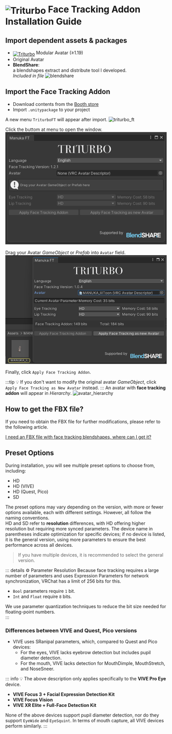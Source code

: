 # <img src="/triturbo_logo.png" alt="Triturbo" style="width: 32px; height: 32px; vertical-align: -4px; display: inline;"/> Face Tracking Addon Installation Guide
## Import dependent assets & packages
- [<img src="/modular_avatar_icon.png" alt="Triturbo" style="width: 24px; height: 24px; vertical-align: -4px; display: inline;"/>](https://modular-avatar.nadena.dev/) Modular Avatar (≥1.19)
- Original Avatar
- **BlendShare**:\
  a blendshapes extract and distribute tool I developed.\
*Included in file*
![blendshare](/blendshare_unitypackage.png)
## Import the Face Tracking Addon
- Download contents from the [Booth store](https://triturbo.booth.pm/)
- Import `.unitypackage` to your project

A new menu `TriturboFT` will appear after import.
![triturbo_ft](/triturbo_ft.png)

Click the buttom at menu to open the window.
![ft_window](./assets/ft_window.png)

Drag your Avatar *GameObject* or *Prefab* into `Avatar` field.
![ft_window](./assets/ft_window_avatar.png)

Finally, click `Apply Face Tracking Addon`.

:::tip
💡 If you don't want to modify the original avatar *GameObject*,
click `Apply Face Tracking as New Avatar` instead.
:::
An avatar with **face tracking addon** will appear in *Hierarchy*.
![avatar_hierarchy](/avatar_hierarchy.png)

## How to get the FBX file?
If you need to obtain the FBX file for further modifications, please refer to the following article.

[I need an FBX file with face tracking blendshapes, where can I get it?](./blendshare)

## Preset Options
During installation, you will see multiple preset options to choose from, including:
- HD
- HD (VIVE)
- HD (Quest, Pico)
- SD

The preset options may vary depending on the version, with more or fewer options available, each with different settings. However, all follow the naming conventions.  
HD and SD refer to **resolution** differences, with HD offering higher resolution but requiring more synced parameters. The device name in parentheses indicate optimization for specific devices; if no device is listed, it is the general version, using more parameters to ensure the best performance across all devices.  
> If you have multiple devices, it is recommended to select the general version.

::: details ⚙ Parameter Resolution
Because face tracking requires a large number of parameters and uses Expression Parameters for network synchronization, VRChat has a limit of 256 bits for this.  
- `Bool` parameters require `1` bit.  
- `Int` and `Float` require `8` bits.  

We use parameter quantization techniques to reduce the bit size needed for floating-point numbers.  
:::

### Differences between VIVE and Quest, Pico versions
- VIVE uses SRanipal parameters, which, compared to Quest and Pico devices:
  - For the eyes, VIVE lacks eyebrow detection but includes pupil diameter detection.
  - For the mouth, VIVE lacks detection for MouthDimple, MouthStretch, and NoseSneer.

::: info 💡 The above description only applies specifically to the **VIVE Pro Eye** device.
- **VIVE Focus 3 + Facial Expression Detection Kit**
- **VIVE Focus Vision**
- **VIVE XR Elite + Full-Face Detection Kit**

None of the above devices support pupil diameter detection, nor do they support `EyeWide` and `EyeSquint`. In terms of mouth capture, all VIVE devices perform similarly.
:::